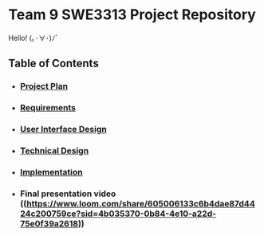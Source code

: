 # Team 9 SWE3313 Project Repository 
Hello! (｡･∀･)ﾉﾞ
## Table of Contents
- ### [Project Plan](Project-Plan/README.md)
- ### [Requirements](Requirements)
- ### [User Interface Design](User-Interface-Design)
- ### [Technical Design](Technical-Design)
- ### [Implementation](Implementation)
- ### Final presentation video ((https://www.loom.com/share/605006133c6b4dae87d4424c200759ce?sid=4b035370-0b84-4e10-a22d-75e0f39a2618))
